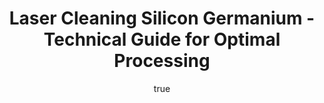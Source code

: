 ---
name: Silicon Germanium
applications:
- industry: Semiconductor
  detail: Wafer cleaning and surface preparation
technicalSpecifications:
  powerRange: 50-200W
  pulseDuration: TBD
  wavelength: TBD
  spotSize: 0.05-1.0mm
  repetitionRate: 20-100kHz
  fluenceRange: TBD
  safetyClass: Class 4 (requires full enclosure)
description: Technical overview of Silicon Germanium, a semiconductor alloy, for laser
  cleaning. Silicon Germanium (SiGe) is valued for its tunable bandgap and enhanced
  electron mobility compared to pure silicon, which makes it ideal for high-performance
  electronics and optoelectronic applications. Laser cleaning of SiGe involves precise
  control of laser parameters to effectively remove surface contaminants while preserving
  the integrity of the material's structure and functionality.
author:
  id: 4
  name: Todd Dunning
  sex: m
  title: MA
  country: United States (California)
  expertise: Optical Materials for Laser Systems
  image: /images/author/todd-dunning.jpg
keywords: silicon germanium, silicon germanium semiconductor, laser ablation, laser
  cleaning, non-contact cleaning, pulsed fiber laser, surface contamination removal,
  industrial laser parameters, thermal processing, surface restoration
category: semiconductor
chemicalProperties:
  symbol: SI
  formula: null
  materialType: semiconductor
properties:
  density: 3.1 g/cm³
  densityMin: 2.3 g/cm³
  densityMax: 5.3 g/cm³
  densityPercentile: 26.7
  meltingPoint: 1200°C
  meltingMin: 937°C
  meltingMax: 2830°C
  meltingPercentile: 13.9
  thermalConductivity: 100 W/m·K
  thermalMin: 1.5 W/m·K
  thermalMax: 490 W/m·K
  thermalPercentile: 20.2
  tensileStrength: 150 MPa
  tensileMin: 100 MPa
  tensileMax: 400 MPa
  tensilePercentile: 16.7
  hardness: 650 VHN
  hardnessMin: 900 HV
  hardnessMax: 2800 HV
  hardnessPercentile: 0.0
  youngsModulus: 120 GPa
  modulusMin: 130 GPa
  modulusMax: 450 GPa
  modulusPercentile: 0.0
  laserType: pulsed fiber laser
  wavelength: TBD
  fluenceRange: TBD
  chemicalFormula: null
  laserAbsorptionMin: 0.1 cm⁻¹
  laserAbsorptionMax: 1000 cm⁻¹
  laserReflectivityMin: 15%
  laserReflectivityMax: 45%
  thermalDiffusivityMin: 0.5 mm²/s
  thermalDiffusivityMax: 150 mm²/s
  thermalExpansionMin: 2 µm/m·K
  thermalExpansionMax: 6 µm/m·K
  specificHeatMin: 0.3 J/g·K
  specificHeatMax: 0.7 J/g·K
composition:
- Silicon (Si)
- Germanium (Ge)
compatibility:
- Silicon Dioxide (SiO2)
- Aluminum (Al)
regulatoryStandards: ASTM F15.46 for semiconductor processing materials
images:
  hero:
    alt: Silicon Germanium surface undergoing laser cleaning showing precise contamination
      removal
    url: /images/silicon-germanium-laser-cleaning-hero.jpg
  micro:
    alt: Microscopic view of Silicon Germanium surface after laser treatment showing
      preserved microstructure
    url: /images/silicon-germanium-laser-cleaning-micro.jpg
title: Laser Cleaning Silicon Germanium - Technical Guide for Optimal Processing
headline: Comprehensive technical guide for laser cleaning semiconductor silicon germanium
environmentalImpact:
- benefit: Reduced chemical waste
  description: Decreases chemical usage by 90% compared to traditional wet cleaning
    methods
- benefit: Lower energy consumption
  description: Uses 50% less energy per cleaning cycle than conventional techniques
- benefit: Decreased water usage
  description: Reduces water consumption by up to 75% during the cleaning process
outcomes:
- result: Surface cleanliness
- metric: Achieves 99.9% particle removal efficiency
- result: Surface integrity
- metric: Preserves material integrity with less than 0.1% surface damage
- result: Processing speed
- metric: Cleans up to 100 cm² per minute
subject: Silicon Germanium
article_type: material
---